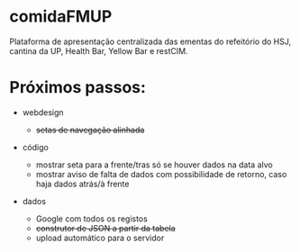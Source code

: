 # comidaFMUP

Plataforma de apresentação centralizada das ementas do refeitório do HSJ, cantina da UP, Health Bar, Yellow Bar e restCIM.

# Próximos passos: 
* webdesign
    * ~~setas de navegação alinhada~~

* código
    * mostrar seta para a frente/tras só se houver dados na data alvo
    * mostrar aviso de falta de dados com possibilidade de retorno, caso haja dados atrás/à frente

* dados
    * Google com todos os registos
    * ~~construtor de JSON a partir da tabela~~
    * upload automático para o servidor